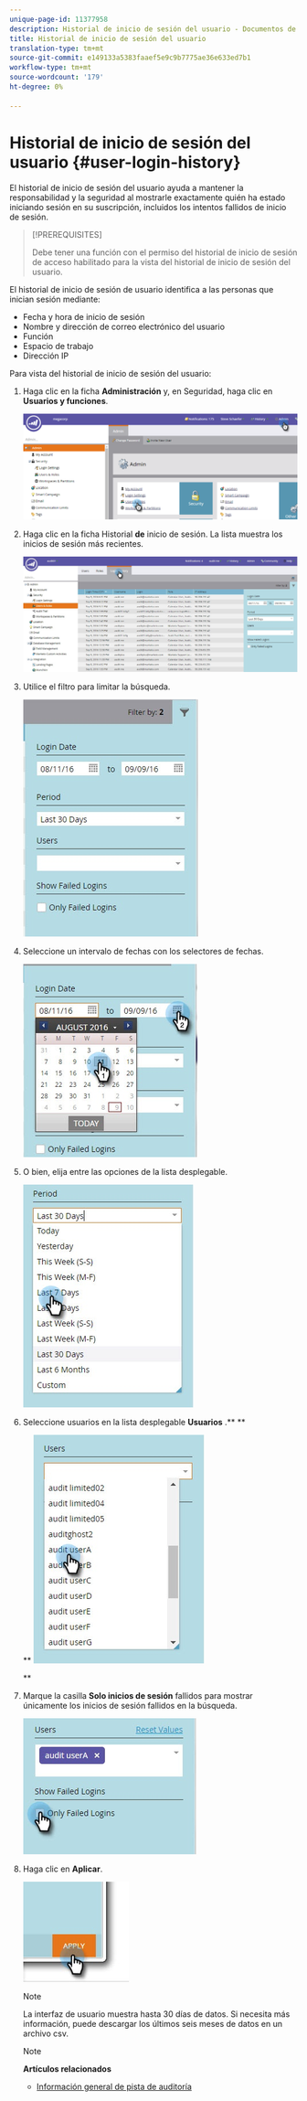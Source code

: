 ```yaml
---
unique-page-id: 11377958
description: Historial de inicio de sesión del usuario - Documentos de marketing - Documentación del producto
title: Historial de inicio de sesión del usuario
translation-type: tm+mt
source-git-commit: e149133a5383faaef5e9c9b7775ae36e633ed7b1
workflow-type: tm+mt
source-wordcount: '179'
ht-degree: 0%

---
```



# Historial de inicio de sesión del usuario {#user-login-history}

El historial de inicio de sesión del usuario ayuda a mantener la responsabilidad y la seguridad al mostrarle exactamente quién ha estado iniciando sesión en su suscripción, incluidos los intentos fallidos de inicio de sesión.

>[!PREREQUISITES]
>
>Debe tener una función con el permiso del historial de inicio de sesión de acceso habilitado para la vista del historial de inicio de sesión del usuario.

El historial de inicio de sesión de usuario identifica a las personas que inician sesión mediante:

* Fecha y hora de inicio de sesión
* Nombre y dirección de correo electrónico del usuario
* Función
* Espacio de trabajo
* Dirección IP

Para vista del historial de inicio de sesión del usuario:

1. Haga clic en la ficha **Administración** y, en Seguridad, haga clic en **Usuarios y funciones**.

   ![](assets/image2016-7-12-9-3a2-3a31.png)

1. Haga clic en la ficha Historial **de** inicio de sesión. La lista muestra los inicios de sesión más recientes.

   ![](assets/login-history-tab.jpg)

1. Utilice el filtro para limitar la búsqueda.

   ![](assets/filter-main.jpg)

1. Seleccione un intervalo de fechas con los selectores de fechas.

   ![](assets/select-date-range-hand.jpg)

1. O bien, elija entre las opciones de la lista desplegable.

   ![](assets/filter-select-from-dropdown.jpg)

1. Seleccione usuarios en la lista desplegable **Usuarios** .** **

   ** ![](assets/user-dropdown.jpg)

   **

1. Marque la casilla **Solo inicios de sesión** fallidos para mostrar únicamente los inicios de sesión fallidos en la búsqueda.

   ![](assets/only-failed-logins.jpg)

1. Haga clic en **Aplicar**.

   ![](assets/click-apply-real.jpg)

   >[!NOTE]
   >
   >La interfaz de usuario muestra hasta 30 días de datos. Si necesita más información, puede descargar los últimos seis meses de datos en un archivo csv.

   >[!NOTE]
   >
   >**Artículos relacionados**
   >
   >    
   >    
   >    * [Información general de pista de auditoría](audit-trail-overview.md)



